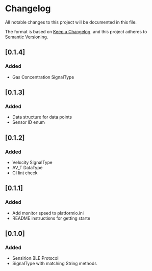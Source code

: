 # Changelog
All notable changes to this project will be documented in this file.

The format is based on [Keep a Changelog](https://keepachangelog.com/en/1.0.0/),
and this project adheres to [Semantic Versioning](https://semver.org/spec/v2.0.0.html).

## [0.1.4]
### Added
- Gas Concentration SignalType

## [0.1.3]
### Added
- Data structure for data points
- Sensor ID enum

## [0.1.2]
### Added
- Velocity SignalType
- AV_T DataType
- CI lint check

## [0.1.1]
### Added
- Add monitor speed to platformio.ini
- README instructions for getting starte

## [0.1.0]
### Added
- Sensirion BLE Protocol
- SignalType with matching String methods
